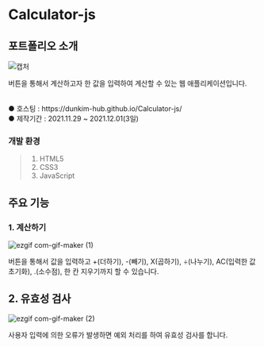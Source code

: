 # Calculator-js

## 포트폴리오 소개
![캡처](https://user-images.githubusercontent.com/74657556/144168926-9a516962-9d3d-467a-921c-d1404ca3bfe5.PNG)

버튼을 통해서 계산하고자 한 값을 입력하여 계산할 수 있는 웹 애플리케이션입니다.

<br>
● 호스팅 : https://dunkim-hub.github.io/Calculator-js/
<br>
● 제작기간 : 2021.11.29 ~ 2021.12.01(3일)

### 개발 환경
> 1. HTML5<br>
> 2. CSS3<br>
> 3. JavaScript

## 주요 기능
### 1. 계산하기
![ezgif com-gif-maker (1)](https://user-images.githubusercontent.com/74657556/144169523-9fbce3c7-d5e9-414c-97fb-558958e68890.gif)
<br>

버튼을 통해서 값을 입력하고 +(더하기), -(빼기), X(곱하기), ÷(나누기), AC(입력한 값 초기화), .(소수점), 한 칸 지우기까지 할 수 있습니다. 

## 2. 유효성 검사
![ezgif com-gif-maker (2)](https://user-images.githubusercontent.com/74657556/144170893-3059ad61-6112-4cfd-adf7-6c0e45a5241e.gif)
<br>

사용자 입력에 의한 오류가 발생하면 예외 처리를 하여 유효성 검사를 합니다. 

